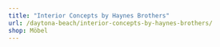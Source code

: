 ```yaml
---
title: "Interior Concepts by Haynes Brothers"
url: /daytona-beach/interior-concepts-by-haynes-brothers/
shop: Möbel
---
```

